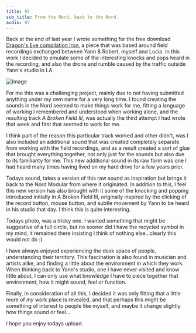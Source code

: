 ```yaml
---
title: 97
sub_title: From the Nord, back to the Nord.
audio: 97
---
```


Back at the end of last year I wrote something for the free download <a href="http://www.dragonseyerecordings.com/catalogue/de6010.html" title="Dragon's Eye compilation Iron" target="_blank">Dragon's Eye compilation Iron</a>, a piece that was based around field recordings exchanged between Yann & Robert, myself and Lucia. In this work I decided to emulate some of the interesting knocks and pops heard in the recording, and also the drone and rumble caused by the traffic outside Yann's studio in LA.

![Image](/assets/img/Snd-97.jpg)

For me this was a challenging project, mainly due to not having submitted anything under my own name for a very long time. I found creating the sounds in the Nord seemed to make things work for me, fitting a language of working I remembered and understood when working alone, and the resulting track <i>A Broken Field III</i>, was actually the third attempt I had wrote that week and first that seemed to work for me. 

I think part of the reason this particular track worked and other didn't, was I also included an additional sound that was created completely separate from working with the field recordings, and as a result created a sort of glue that brought everything together, not only just for the sounds but also due to its familiarity for me. This new additional sound in its raw form was one I had heard many times having lived on my hard drive for a few years prior.

Todays sound, takes a version of this raw sound as inspiration but brings it back to the Nord Modular from where it originated. In addition to this, I feel this new version has also brought with it some of the knocking and popping introduced initially in A Broken Field III, originally inspired by the clicking of the record button, mouse button, and subtle movement by Yann to be heard in his studio that day. I think this is quite interesting.

Todays photo, was a tricky one. I wanted something that might be suggestive of a full circle, but no sooner did I have the recycled symbol in my mind, it remained there insisting I think of nothing else…clearly this would not do :)

I have always enjoyed experiencing the desk space of people, understanding their territory. This fascination is also found in musician and artists alike, and finding a little about the environment in which they work. When thinking back to Yann's studio, one I have never visited and know little about, I can only use what knowledge I have to piece together that environment, how it might sound, feel or function. 

Finally, in consideration of all this, I decided it was only fitting that a little more of <i>my</i> work place is revealed, and that perhaps this might be something of interest to people like myself, and maybe it change slightly how things sound or feel…

I hope you enjoy todays upload.